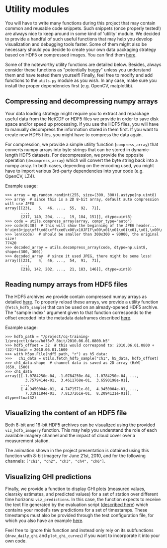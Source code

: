 # Utility modules

You will have to write many functions during this project that may contain common and reusable
code snippets. Such snippets (once properly tested!) are always nice to keep around in some
kind of 'utility' module. We decided to provide a handful of such useful functions that
may help you develop visualization and debugging tools faster. Some of them might also be 
necessary should you decide to create your own data packaging strategy based on HDF5 or
compressed images. You can find them [here](utils.py).

Some of the noteworthy utility functions are detailed below. Besides, always consider these
functions as "potentially buggy" unless you understand them and have tested them yourself!
Finally, feel free to modify and add functions to the ``utils.py`` module as you wish. In
any case, make sure you install the proper dependencies first (e.g. OpenCV, matplotlib).

## Compressing and decompressing numpy arrays

Your data loading strategy might require you to extract and repackage useful data from the
NetCDF or HDF5 files we provide in order to save disk space and/or speed up processing. If
you use the HDF5 files, you will have to manually decompress the information stored in them
first. If you want to create new HDF5 files, you might have to compress the data again.

For compression, we provide a simple utility function (``compress_array``) that converts
numpy arrays into byte strings that can be stored in dynamic-length HDF5 datasets. For
decompression, we provide the opposite operation (``decompress_array``) which will convert
the byte string back into a numpy array. In both cases, depending on the encoding used,
you might have to import various 3rd-party dependencies into your code (e.g. OpenCV, LZ4).

Example usage:
```
>>> array = np.random.randint(255, size=(300, 300)).astype(np.uint8)
>>> array  # since this is a 2D 8-bit array, default auto compression will use JPEG
array([[231,   5,  46, ...,  55,  92,  71],
       ...,
       [217, 140, 204, ...,  19, 184, 151]], dtype=uint8)
>>> code = utils.compress_array(array, compr_type="auto")
>>> code[0:30]  # this will show the beginning of the JPEG header...
b'uint8+jpg\xff\xd8\xff\xe0\x00\x10JFIF\x00\x01\x01\x01\x01,\x01,\x00\x00\xff'
>>> len(code)  # should be smaller than 300x300 = 90000, the original size!
77420
>>> decoded_array = utils.decompress_array(code, dtype=np.uint8, shape=(300, 300))
>>> decoded_array  # since it used JPEG, there might be some loss!
array([[231,   4,  46, ...,  54,  91,  71],
       ...,
       [218, 142, 202, ...,  21, 183, 146]], dtype=uint8)
```

## Reading numpy arrays from HDF5 files

The HDF5 archives we provide contain compressed numpy arrays as detailed [here](datasources.md).
To properly reload these arrays, we provide a utility function (``fetch_hdf5_sample``)
that can be used on an already-opened HDF5 archive. The "sample index" argument
given to that function corresponds to the offset encoded into the metadata dataframes
described [here](dataframe.md).

Example usage:
```
>>> hdf5_path = "/project/cq-training-1/project1/data/hdf5v7_8bit/2010.06.01.0800.h5"
>>> hdf5_offset = 32  # this would correspond to: 2010.06.01.0800 + (32)*15min = 2010.06.01.1600
>>> with h5py.File(hdf5_path, "r") as h5_data:
>>>   ch1_data = utils.fetch_hdf5_sample("ch1", h5_data, hdf5_offset)
>>> ch1_data.shape  # channel data is saved as 2D array (HxW)
(650, 1500)
>>> ch1_data
array([[-1.0784250e-04, -1.0784250e-04, -1.0784250e-04, ...,
         3.7579414e-01,  3.4611768e-01,  3.6590198e-01],
       ...,
       [ 4.9450004e-01,  4.7471571e-01,  4.9450004e-01, ...,
         7.3191184e-01,  7.8137261e-01,  8.2094121e-01]], dtype=float32)
```

## Visualizing the content of an HDF5 file

Both 8-bit and 16-bit HDF5 archives can be visualized using the provided ``viz_hdf5_imagery``
function. This may help you understand the role of each available imagery channel and the
impact of cloud cover over a measurement station.

The animation shown in the project presentation is obtained using this function with 8-bit
imagery for June 21st, 2010, and for the following channels: ``["ch1", "ch2", "ch3", "ch4", "ch6"]``. 

## Visualizing GHI predictions

Finally, we provide a function to display GHI plots (measured values, clearsky estimates,
and predicted values) for a set of station over different time horizons: ``viz_predictions``.
In this case, the function expects to receive the text file generated by the evaluation
script ([described here](evaluation.md))
which contains your model's raw predictions for a set of timestamps. These timestamps must
also be provided through the test configuration file, for which you also have an example
[here](dummy_test_cfg.json).

Feel free to ignore this function and instead only rely on its subfunctions (``draw_daily_ghi``
and ``plot_ghi_curves``) if you want to incorporate it into your own code.
